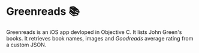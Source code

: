 # Greenreads 📚
Greenreads is an iOS app devloped in Objective C. It lists John Green's books. It retrieves book names, images and *Goodreads* average rating from a custom JSON.
